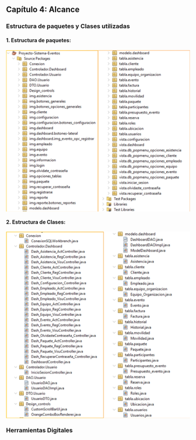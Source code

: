 ## Capítulo 4: Alcance

### Estructura de paquetes y Clases utilizadas

#### 1. Estructura de paquetes:
<img align="center" src="/img_tablacontenido/estructuradepaquetes/img_paquetesusados.jpg" alt="PaquetesUsados"/>

#### 2. Estructura de Clases:
<img align="center" src="/img_tablacontenido/clasesutilizadas/clases_utilizadas.jpg" alt="ClasesUsadas">

### Herramientas Digitales


